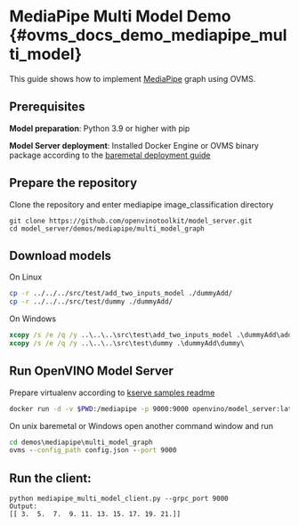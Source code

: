 # MediaPipe Multi Model Demo {#ovms_docs_demo_mediapipe_multi_model}

This guide shows how to implement [MediaPipe](../../../docs/mediapipe.md) graph using OVMS.

## Prerequisites

**Model preparation**: Python 3.9 or higher with pip 

**Model Server deployment**: Installed Docker Engine or OVMS binary package according to the [baremetal deployment guide](../../../docs/deploying_server_baremetal.md)

## Prepare the repository

Clone the repository and enter mediapipe image_classification directory
```console
git clone https://github.com/openvinotoolkit/model_server.git
cd model_server/demos/mediapipe/multi_model_graph
```

## Download models
On Linux
```bash
cp -r ../../../src/test/add_two_inputs_model ./dummyAdd/
cp -r ../../../src/test/dummy ./dummyAdd/
```

On Windows
```bat
xcopy /s /e /q /y ..\..\..\src\test\add_two_inputs_model .\dummyAdd\add_two_inputs_model\
xcopy /s /e /q /y ..\..\..\src\test\dummy .\dummyAdd\dummy\
```
 

## Run OpenVINO Model Server
Prepare virtualenv according to [kserve samples readme](https://github.com/openvinotoolkit/model_server/blob/main/client/python/kserve-api/samples/README.md)
```bash
docker run -d -v $PWD:/mediapipe -p 9000:9000 openvino/model_server:latest --config_path /mediapipe/config.json --port 9000
```

On unix baremetal or Windows open another command window and run
```bat
cd demos\mediapipe\multi_model_graph
ovms --config_path config.json --port 9000
```

## Run the client:
```console
python mediapipe_multi_model_client.py --grpc_port 9000
Output:
[[ 3.  5.  7.  9. 11. 13. 15. 17. 19. 21.]]
```

